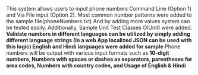 This system allows users to input phone numbers Command Line (Option 1) and Via File input (Option 2).
Most common number patterns were added to the sample file(phoneNumbers.txt) And by adding more values system can be tested easily.
Additionally, Sample Unit Test Classes (XUnit) were added.
**Validate numbers in different languages can be utilized by simply adding different language strings (In a web App localized JSON can be used with this logic) English and Hindi languages were added for sample**
Phone numbers will be output with various input formats such as **10-digit numbers, Numbers with spaces or dashes as separators, parentheses for area codes, Numbers with country codes, and Usage of English & Hindi**
